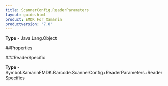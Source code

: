 ```yaml
---
title: ScannerConfig.ReaderParameters
layout: guide.html
product: EMDK For Xamarin 
productversion: '7.0' 
---
```


    

**Type** - Java.Lang.Object

##Properties

###ReaderSpecific

        

**Type** - Symbol.XamarinEMDK.Barcode.ScannerConfig+ReaderParameters+ReaderSpecifics
